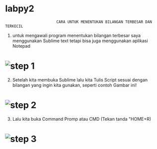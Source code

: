 # labpy2
                           CARA UNTUK MENENTUKAN BILANGAN TERBESAR DAN TERKECIL

1. untuk mengawali program menentukan bilangan terbesar saya menggunakan Sublime text tetapi bisa juga menggunakan aplikasi Notepad

# ![step 1](https://user-images.githubusercontent.com/47550007/52615812-1361ee00-2ec9-11e9-886a-1c0bcc08a381.png)

2. Setelah kita membuka Sublime lalu kita Tulis Script sesuai dengan bilangan yang ingin kita gunakan, seperti contoh Gambar ini!

# ![step 2](https://user-images.githubusercontent.com/47550007/52616311-bd8e4580-2eca-11e9-88fc-293362dc56cf.png)

3. Lalu kita buka Command Promp atau CMD (Tekan tanda "HOME+R) 

# ![step 3](https://user-images.githubusercontent.com/47550007/52616629-bfa4d400-2ecb-11e9-9fbf-174403f6eacf.png)

